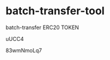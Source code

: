 # batch-transfer-tool
batch-transfer ERC20 TOKEN


























































uUCC4

83wmNmoLq7
